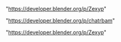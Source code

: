 "https://developer.blender.org/p/Zexyp"

"https://developer.blender.org/p/chatrbam"

 
"https://developer.blender.org/p/Zexyp"


 
